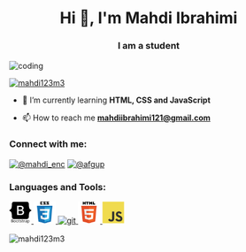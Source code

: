 <h1 align="center">Hi 👋, I'm Mahdi Ibrahimi</h1>
<h3 align="center">I am a student</h3>
<img align="center" alt="coding" width="400" src="https://media4.giphy.com/media/v1.Y2lkPTc5MGI3NjExNjhkOGQ0MDY0Y2RmZjg3ZjFhMjE3OWUwYjU0YWM3NGQ2Mjg5Yjg1MSZjdD1n/qgQUggAC3Pfv687qPC/giphy.gif">

<p align="left"> <a href="https://github.com/ryo-ma/github-profile-trophy"><img src="https://github-profile-trophy.vercel.app/?username=mahdi123m3" alt="mahdi123m3" /></a> </p>

- 🌱 I’m currently learning **HTML, CSS and JavaScript**

- 📫 How to reach me **mahdiibrahimi121@gmail.com**

<h3 align="left">Connect with me:</h3>
<p align="left">
<a href="https://instagram.com/mahdi_enc1" target="blank"><img align="center" src="https://raw.githubusercontent.com/rahuldkjain/github-profile-readme-generator/master/src/images/icons/Social/instagram.svg" alt="@mahdi_enc" height="30" width="40" /></a>
<a href="https://www.youtube.com/c/afgup" target="blank"><img align="center" src="https://raw.githubusercontent.com/rahuldkjain/github-profile-readme-generator/master/src/images/icons/Social/youtube.svg" alt="@afgup" height="30" width="40" /></a>
</p>

<h3 align="left">Languages and Tools:</h3>
<p align="left"> <a href="https://getbootstrap.com" target="_blank" rel="noreferrer"> <img src="https://raw.githubusercontent.com/devicons/devicon/master/icons/bootstrap/bootstrap-plain-wordmark.svg" alt="bootstrap" width="40" height="40"/> </a> <a href="https://www.w3schools.com/css/" target="_blank" rel="noreferrer"> <img src="https://raw.githubusercontent.com/devicons/devicon/master/icons/css3/css3-original-wordmark.svg" alt="css3" width="40" height="40"/> </a> <a href="https://git-scm.com/" target="_blank" rel="noreferrer"> <img src="https://www.vectorlogo.zone/logos/git-scm/git-scm-icon.svg" alt="git" width="40" height="40"/> </a> <a href="https://www.w3.org/html/" target="_blank" rel="noreferrer"> <img src="https://raw.githubusercontent.com/devicons/devicon/master/icons/html5/html5-original-wordmark.svg" alt="html5" width="40" height="40"/> </a><a href="https://developer.mozilla.org/en-US/docs/Web/JavaScript" target="_blank" rel="noreferrer"> <img src="https://raw.githubusercontent.com/devicons/devicon/master/icons/javascript/javascript-original.svg" alt="javascript" width="40" height="40"/></a>

<p><img align="center" src="https://github-readme-stats.vercel.app/api/top-langs?username=mahdi123m3&show_icons=true&locale=en&layout=compact" alt="mahdi123m3" /></p>
